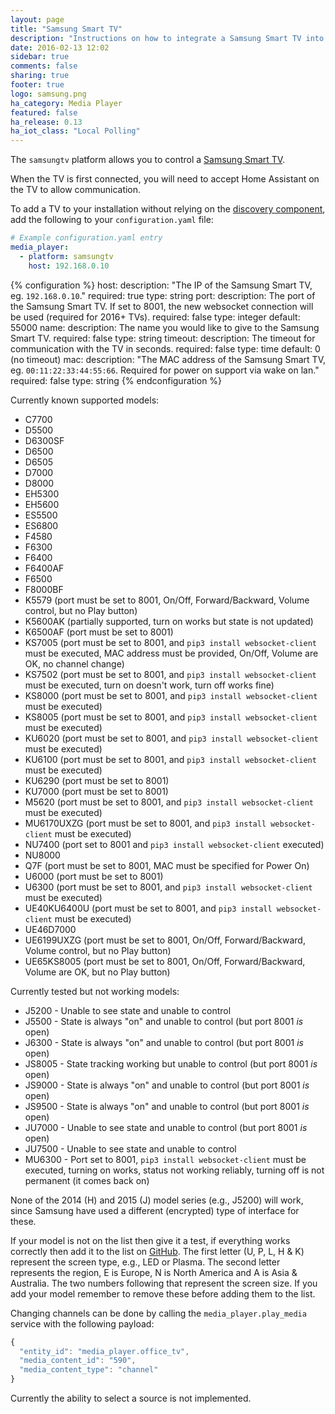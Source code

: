 ```yaml
---
layout: page
title: "Samsung Smart TV"
description: "Instructions on how to integrate a Samsung Smart TV into Home Assistant."
date: 2016-02-13 12:02
sidebar: true
comments: false
sharing: true
footer: true
logo: samsung.png
ha_category: Media Player
featured: false
ha_release: 0.13
ha_iot_class: "Local Polling"
---
```


The `samsungtv` platform allows you to control a
[Samsung Smart TV](http://www.samsung.com/uk/consumer/tv-audio-video/televisions/).

When the TV is first connected,
you will need to accept Home Assistant on the TV to allow communication.

To add a TV to your installation without relying on the [discovery component](/components/discovery/), add the following to your `configuration.yaml` file:

```yaml
# Example configuration.yaml entry
media_player:
  - platform: samsungtv
    host: 192.168.0.10
```

{% configuration %}
host:
  description: "The IP of the Samsung Smart TV, eg. `192.168.0.10`."
  required: true
  type: string
port:
  description: The port of the Samsung Smart TV. If set to 8001, the new websocket connection will be used (required for 2016+ TVs).
  required: false
  type: integer
  default: 55000
name:
  description: The name you would like to give to the Samsung Smart TV.
  required: false
  type: string
timeout:
  description: The timeout for communication with the TV in seconds.
  required: false
  type: time
  default: 0 (no timeout)
mac:
  description: "The MAC address of the Samsung Smart TV, eg. `00:11:22:33:44:55:66`. Required for power on support via wake on lan."
  required: false
  type: string
{% endconfiguration %}

Currently known supported models:

- C7700
- D5500
- D6300SF
- D6500
- D6505
- D7000
- D8000
- EH5300
- EH5600
- ES5500
- ES6800
- F4580
- F6300
- F6400
- F6400AF
- F6500
- F8000BF
- K5579 (port must be set to 8001, On/Off, Forward/Backward, Volume control, but no Play button)
- K5600AK (partially supported, turn on works but state is not updated)
- K6500AF (port must be set to 8001)
- KS7005 (port must be set to 8001, and `pip3 install websocket-client` must be executed, MAC address must be provided, On/Off, Volume are OK, no channel change)
- KS7502 (port must be set to 8001, and `pip3 install websocket-client` must be executed, turn on doesn't work, turn off works fine)
- KS8000 (port must be set to 8001, and `pip3 install websocket-client` must be executed)
- KS8005 (port must be set to 8001, and `pip3 install websocket-client` must be executed)
- KU6020 (port must be set to 8001, and `pip3 install websocket-client` must be executed)
- KU6100 (port must be set to 8001, and `pip3 install websocket-client` must be executed)
- KU6290 (port must be set to 8001)
- KU7000 (port must be set to 8001)
- M5620 (port must be set to 8001, and `pip3 install websocket-client` must be executed)
- MU6170UXZG (port must be set to 8001, and `pip3 install websocket-client` must be executed)
- NU7400 (port set to 8001 and `pip3 install websocket-client` executed)
- NU8000
- Q7F (port must be set to 8001, MAC must be specified for Power On)
- U6000 (port must be set to 8001)
- U6300 (port must be set to 8001, and `pip3 install websocket-client` must be executed)
- UE40KU6400U (port must be set to 8001, and `pip3 install websocket-client` must be executed)
- UE46D7000
- UE6199UXZG (port must be set to 8001, On/Off, Forward/Backward, Volume control, but no Play button)
- UE65KS8005 (port must be set to 8001, On/Off, Forward/Backward, Volume are OK, but no Play button)

Currently tested but not working models:

- J5200 - Unable to see state and unable to control
- J5500 - State is always "on" and unable to control (but port 8001 *is* open)
- J6300 - State is always "on" and unable to control (but port 8001 *is* open)
- JS8005 - State tracking working but unable to control (but port 8001 *is* open)
- JS9000 - State is always "on" and unable to control (but port 8001 *is* open)
- JS9500 - State is always "on" and unable to control (but port 8001 *is* open)
- JU7000 - Unable to see state and unable to control (but port 8001 *is* open)
- JU7500 - Unable to see state and unable to control
- MU6300 - Port set to 8001, `pip3 install websocket-client` must be executed, turning on works, status not working reliably, turning off is not permanent (it comes back on)

None of the 2014 (H) and 2015 (J) model series (e.g., J5200) will work,
since Samsung have used a different (encrypted) type of interface for these.

If your model is not on the list then give it a test,
if everything works correctly then add it to the list on
[GitHub](https://github.com/home-assistant/home-assistant.github.io/tree/current/source/_components/media_player.samsungtv.markdown).
The first letter (U, P, L, H & K) represent the screen type, e.g., LED or
Plasma. The second letter represents the region, E is Europe, N is North America
and A is Asia & Australia.
The two numbers following that represent the screen size.
If you add your model remember to remove these before adding them to the list.

Changing channels can be done by calling the `media_player.play_media` service
with the following payload:

```javascript
{
  "entity_id": "media_player.office_tv",
  "media_content_id": "590",
  "media_content_type": "channel"
}
```

Currently the ability to select a source is not implemented.
